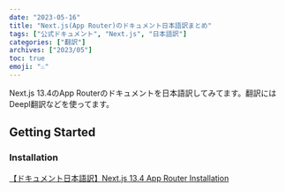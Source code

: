 ```yaml
---
date: "2023-05-16"
title: "Next.js(App Router)のドキュメント日本語訳まとめ"
tags: ["公式ドキュメント", "Next.js", "日本語訳"]
categories: ["翻訳"]
archives: ["2023/05"]
toc: true
emoji: "♨️"
---
```


Next.js 13.4のApp Routerのドキュメントを日本語訳してみてます。翻訳にはDeepl翻訳などを使ってます。

## Getting Started
### Installation
[【ドキュメント日本語訳】Next.js 13.4 App Router Installation](../nextjs-approuter-installation/)